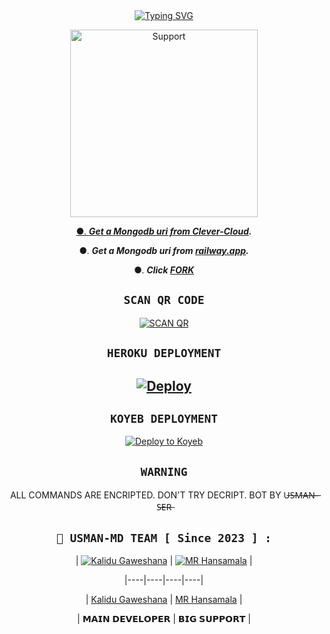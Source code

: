  <div align="center">
<a href="https://git.io/typing-svg"><img src="https://readme-typing-svg.demolab.com?font=Ribeye&size=50&pause=1000&color=F710B1&center=true&width=910&height=100&lines=I'M+USMAN-MD ;MULTI+DEVICE+WHATSAPP+BOT;CREATED+BY+💝U̶S̶M̶A̶N̶-̶S̶E̶R̶💝;PUBLIC+RELESED+DATE;2023.07.29;ALL+COMMANDS+ARE+ENCRPTED." alt="Typing SVG" /></a>
  
<p align="center">  
  <a href="https://chat.whatsapp.com/Fc21e9NGjeU64dLYhqR2Tv">
    <img alt=Support height="300" src="https://telegra.ph/file/32ebaf049f7388696b614.jpg">

●. ***Get a Mongodb uri from [Clever-Cloud](https://api.clever-cloud.com/v2/session/login).***

●. ***Get a Mongodb uri from [railway.app](https://railway.app).***

●.  ***Click [FORK](https://github.com/KALINDU-LK/SONIC-MD/fork)***


## ```SCAN QR CODE```
[![SCAN QR](https://repl.it/badge/github/quiec/whatsasena)](https://replit.com/@kalidugaweshana/SONIC-MD-QR)
   
## ```HEROKU DEPLOYMENT```

[![Deploy](https://www.herokucdn.com/deploy/button.svg)](https://heroku.com/deploy?template=https://github.com/KALINDU-LK/SONIC-MD)
---------

## ```KOYEB DEPLOYMENT``` 


[![Deploy to Koyeb](https://www.koyeb.com/static/images/deploy/button.svg)](https://app.koyeb.com/apps/deploy?type=git&repository=github.com/KALINDU-LK/SONIC-MD&branch=main&env[SESSION_ID]&env[OWNER_NUMBER]=94758179948&env[MONGODB_URI]&&env[OWNER_NAME]=KALINDU&env[KOYEB_API]&env[PREFIX]=.&env[ALIVE_IMG]=https://i.ibb.co/2n3DC0b/Sonic.jpg&env[global_url]=instagram.com&env[FAKE_COUNTRY_CODE]=92&env[READ_MESSAGE]=false&env[DISABLE_PM]=false&env[WORKTYPE]=public&env[THEME]=SONIC-MD&env[PACK_INFO]=SONIC-MD;BY-KALINDU&name=SONIC-MD&env[KOYEB_NAME]=SONIC-MD&env[ANTILINK_VALUES]=chat.whatsapp.com&env[PORT]=8000)



## ```WARNING```

ALL COMMANDS ARE ENCRIPTED. DON'T TRY DECRIPT. BOT BY U̶S̶M̶A̶N̶-̶S̶E̶R̶


 ## ```🐝 USMAN-MD TEAM [ Since 2023 ] :```

 

  <div align="center">

  

| [![Kalidu Gaweshana](https://github.com/KALINDU-LK.png?size=200)](https://github.com/KALINDU-LK) | [![MR Hansamala](https://github.com/mrhansamala.png?size=200)](https://github.com/mrhansamala) |

|----|----|----|----|

| [Kalidu Gaweshana](https://github.com/KALINDU-LK) | [MR Hansamala](https://github.com/mrhansamala) | 

|  𝗠𝗔𝗜𝗡 𝗗𝗘𝗩𝗘𝗟𝗢𝗣𝗘𝗥 | 𝗕𝗜𝗚 𝗦𝗨𝗣𝗣𝗢𝗥𝗧 |

  

  </div>


